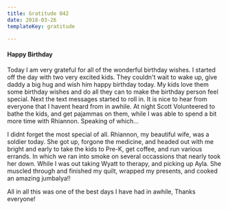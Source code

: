 ```yaml
---
title: Gratitude 042
date: 2018-03-26
templateKey: gratitude

---
```


#### Happy Birthday

Today I am very grateful for all of the wonderful birthday wishes.  I started off the day with two very excited kids.  They couldn't wait to wake up, give daddy a big hug and wish him happy birthday today.  My kids love them some birthday wishes and do all they can to make the birthday person  feel special.  Next the text messages started to roll in.  It is nice to hear from everyone that I havent heard from in awhile.  At night Scott Volunteered to bathe the kids, and get pajammas on them, while I was able to spend a  bit more time with Rhiannon.  Speaking of which...

I didnt forget the most special of all.  Rhiannon, my beautiful wife, was a soldier  today.  She got up, forgone the medicine, and headed out with me bright and early to take the kids to Pre-K, get coffee, and run various errands.  In which we ran into smoke on several occassions that nearly took her down.  While I was out taking Wyatt to therapy, and picking up Ayla.  She muscled through and finished my quilt, wrapped my presents, and cooked an amazing jumbalya!!


All in all this was one of the best days I have had in awhile, Thanks everyone!


